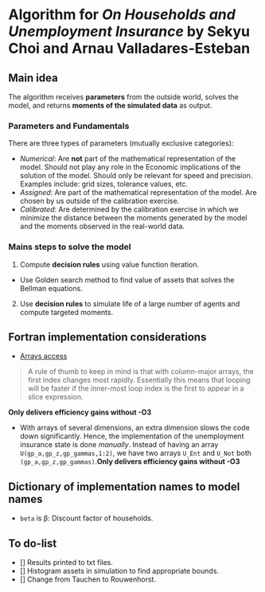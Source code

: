 # Algorithm for _On Households and Unemployment Insurance_ by Sekyu Choi and Arnau Valladares-Esteban
<!-- ### To-do/keep in mind
- Codes are for computers to execute and for humans to read.
- The code for couples should:
  - Have separate utility for the male and the female within the same maximization problem -->

## Main idea
The algorithm receives **parameters** from the outside world, solves the model, and returns **moments of the simulated data** as output.

### Parameters and Fundamentals
There are three types of parameters (mutually exclusive categories):
- *Numerical*: Are **not** part of the mathematical representation of the model. Should not play any role in the Economic implications of the solution of the model. Should only be relevant for speed and precision. Examples include: grid sizes, tolerance values, etc.
- *Assigned*: Are part of the mathematical representation of the model. Are chosen by us outside of the calibration exercise.
- *Calibrated*: Are determined by the calibration exercise in which we minimize the distance between the moments generated by the model and the moments observed in the real-world data.

### Mains steps to solve the model
1. Compute **decision rules** using value function iteration.
  - Use Golden search method to find value of assets that solves the Bellman equations.
2. Use **decision rules** to simulate life of a large number of agents and compute targeted moments.

## Fortran implementation considerations

- [Arrays access](https://docs.julialang.org/en/stable/manual/performance-tips/#Access-arrays-in-memory-order,-along-columns-1)
> A rule of thumb to keep in mind is that with column-major arrays, the first index changes most rapidly. Essentially this means that looping will be faster if the inner-most loop index is the first to appear in a slice expression.

**Only delivers efficiency gains without -O3**

- With arrays of several dimensions, an extra dimension slows the code down significantly. Hence, the implementation of the unemployment insurance state is done *manually*. Instead of having an array `U(gp_a,gp_z,gp_gammas,1:2)`, we have two arrays `U_Ent` and `U_Not` both `(gp_a,gp_z,gp_gammas)`.**Only delivers efficiency gains without -O3**

## Dictionary of implementation names to model names
- `beta` is β: Discount factor of households.

## To do-list
- [] Results printed to txt files.
- [] Histogram assets in simulation to find appropriate bounds.
- [] Change from Tauchen to Rouwenhorst.
